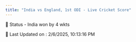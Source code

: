 ```yaml
---
title: "India vs England, 1st ODI - Live Cricket Score"
---
```


📑 Status - India won by 4 wkts

📝 Last Updated on : 2/6/2025, 10:13:16 PM  

